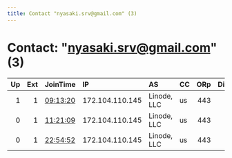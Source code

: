 ```yaml
---
title: Contact "nyasaki.srv@gmail.com" (3)
---
```


# Contact: "nyasaki.srv@gmail.com" (3)

|   Up |   Ext | JoinTime                                                                                              | IP              | AS          | CC   |   ORp |   Dirp | OS    | Version   | Nickname     |   eFamMembers |
|-----:|------:|:------------------------------------------------------------------------------------------------------|:----------------|:------------|:-----|------:|-------:|:------|:----------|:-------------|--------------:|
|    1 |     1 | [09:13:20](https://nusenu.github.io/OrNetStats/w/relay/DA53DD307241856D7D08D9FFFA4CACA6BC98EEA1.html) | 172.104.110.145 | Linode, LLC | us   |   443 |      0 | Linux | 0.4.6.9   | nyatorexitjp |             1 |
|    0 |     1 | [11:21:09](https://nusenu.github.io/OrNetStats/w/relay/5FAC69331D992F46863BAFA57EDD39551586BB4A.html) | 172.104.110.145 | Linode, LLC | us   |   443 |      0 | Linux | 0.4.6.9   | nyatorexitjp |             1 |
|    0 |     1 | [22:54:52](https://nusenu.github.io/OrNetStats/w/relay/18FC93813996423AE249BBE42DC8C3B411663EF7.html) | 172.104.110.145 | Linode, LLC | us   |   443 |      0 | Linux | 0.4.6.9   | nyatorexit   |             1 |
